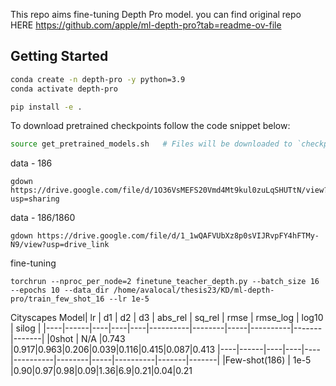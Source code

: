 This repo aims fine-tuning Depth Pro model. you can find original repo HERE https://github.com/apple/ml-depth-pro?tab=readme-ov-file




## Getting Started

```bash
conda create -n depth-pro -y python=3.9
conda activate depth-pro

pip install -e .
```

To download pretrained checkpoints follow the code snippet below:
```bash
source get_pretrained_models.sh   # Files will be downloaded to `checkpoints` directory.
```

data - 186
```
gdown https://drive.google.com/file/d/1O36VsMEFS20Vmd4Mt9kul0zuLqSHUTtN/view?usp=sharing
```

data - 186/1860
```
gdown https://drive.google.com/file/d/1_1wQAFVUbXz8p0sVIJRvpFY4hFTMy-N9/view?usp=drive_link
```

fine-tuning
```
torchrun --nproc_per_node=2 finetune_teacher_depth.py --batch_size 16 --epochs 10 --data_dir /home/avalocal/thesis23/KD/ml-depth-pro/train_few_shot_16 --lr 1e-5
```
Cityscapes
Model| lr   | d1 | d2 | d3 | abs_rel | sq_rel | rmse | rmse_log | log10 | silog |
|----|------|----|----|----|----------|--------|-----|----------|-------|-------|
|0shot | N/A |0.743 |0.917|0.963|0.206|0.039|0.116|0.415|0.087|0.413
|----|------|----|----|----|----------|--------|-----|----------|-------|-------|
|Few-shot(186) | 1e-5 |0.90|0.97|0.98|0.09|1.36|6.9|0.21|0.04|0.21












